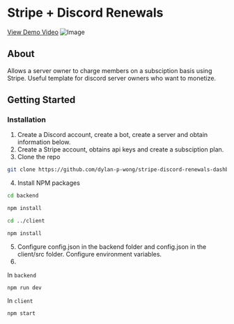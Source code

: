 # Stripe + Discord Renewals
<a href="https://vimeo.com/493930824">View Demo Video</a>
![Image](https://i.ibb.co/0V9kc2v/dashboard.png)
## About
Allows a server owner to charge members on a subsciption basis using Stripe. Useful template for discord server owners who want to monetize.

## Getting Started

### Installation
1. Create a Discord account, create a bot, create a server and obtain information below.
2. Create a Stripe account, obtains api keys and create a subsciption plan.
3. Clone the repo
```sh
git clone https://github.com/dylan-p-wong/stripe-discord-renewals-dashboard.git
```
4. Install NPM packages
```sh
cd backend
```
```sh
npm install
```
```sh
cd ../client
```
```sh
npm install
```
5. Configure config.json in the backend folder and config.json in the client/src folder. Configure environment variables.
6. 
In ```backend```
```
npm run dev
```
In ```client```
```
npm start
```
